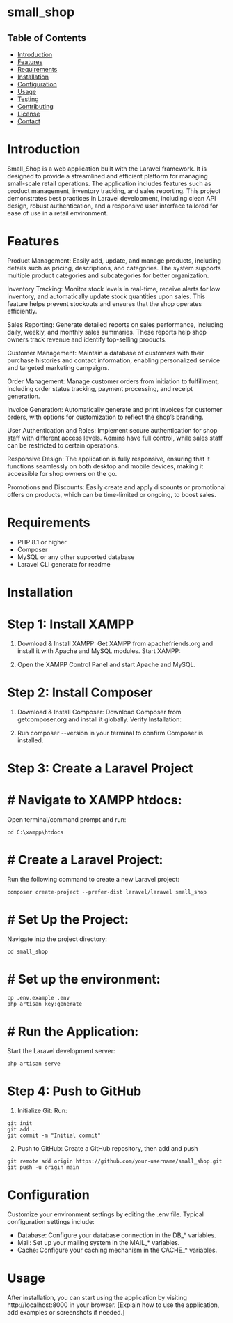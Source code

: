 # small_shop
 
 ## Table of Contents

- [Introduction](#introduction)
- [Features](#features)
- [Requirements](#requirements)
- [Installation](#installation)
- [Configuration](#configuration)
- [Usage](#usage)
- [Testing](#testing)
- [Contributing](#contributing)
- [License](#license)
- [Contact](#contact)

# Introduction
Small_Shop is a web application built with the Laravel framework. It is designed to provide a streamlined and efficient platform for managing small-scale retail operations. The application includes features such as product management, inventory tracking, and sales reporting. This project demonstrates best practices in Laravel development, including clean API design, robust authentication, and a responsive user interface tailored for ease of use in a retail environment.

# Features
Product Management: Easily add, update, and manage products, including details such as pricing, descriptions, and categories. The system supports multiple product categories and subcategories for better organization.

Inventory Tracking: Monitor stock levels in real-time, receive alerts for low inventory, and automatically update stock quantities upon sales. This feature helps prevent stockouts and ensures that the shop operates efficiently.

Sales Reporting: Generate detailed reports on sales performance, including daily, weekly, and monthly sales summaries. These reports help shop owners track revenue and identify top-selling products.

Customer Management: Maintain a database of customers with their purchase histories and contact information, enabling personalized service and targeted marketing campaigns.

Order Management: Manage customer orders from initiation to fulfillment, including order status tracking, payment processing, and receipt generation.

Invoice Generation: Automatically generate and print invoices for customer orders, with options for customization to reflect the shop’s branding.

User Authentication and Roles: Implement secure authentication for shop staff with different access levels. Admins have full control, while sales staff can be restricted to certain operations.

Responsive Design: The application is fully responsive, ensuring that it functions seamlessly on both desktop and mobile devices, making it accessible for shop owners on the go.

Promotions and Discounts: Easily create and apply discounts or promotional offers on products, which can be time-limited or ongoing, to boost sales.

# Requirements
- PHP 8.1 or higher
- Composer
- MySQL or any other supported database
- Laravel CLI generate for readme 

# Installation
   # Step 1: Install XAMPP
 1.  Download & Install XAMPP:
   Get XAMPP from apachefriends.org and install it with Apache and MySQL modules.
Start XAMPP:

2. Open the XAMPP Control Panel and start Apache and MySQL.
   
 # Step 2: Install Composer
1. Download & Install Composer:
Download Composer from getcomposer.org and install it globally.
Verify Installation:

2. Run composer --version in your terminal to confirm Composer is installed.

# Step 3: Create a Laravel Project
 # # Navigate to XAMPP htdocs:
  
  Open terminal/command prompt and run:

  ```
  cd C:\xampp\htdocs
  ```
# # Create a Laravel Project:
Run the following command to create a new Laravel project:

```
composer create-project --prefer-dist laravel/laravel small_shop
```
# # Set Up the Project:
Navigate into the project directory:

```
cd small_shop
```

# # Set up the environment:
```
cp .env.example .env
php artisan key:generate
```
# # Run the Application:
Start the Laravel development server:

```
php artisan serve
```

# Step 4: Push to GitHub
1. Initialize Git:
Run:

```
git init
git add .
git commit -m "Initial commit"
```
2. Push to GitHub:
 Create a GitHub repository, then add and push
```
git remote add origin https://github.com/your-username/small_shop.git
git push -u origin main
```

# Configuration
Customize your environment settings by editing the .env file. Typical configuration settings include:

- Database: Configure your database connection in the DB_* variables.
- Mail: Set up your mailing system in the MAIL_* variables.
- Cache: Configure your caching mechanism in the CACHE_* variables.

# Usage
After installation, you can start using the application by visiting http://localhost:8000 in your browser. [Explain how to use the application, add examples or screenshots if needed.]






 